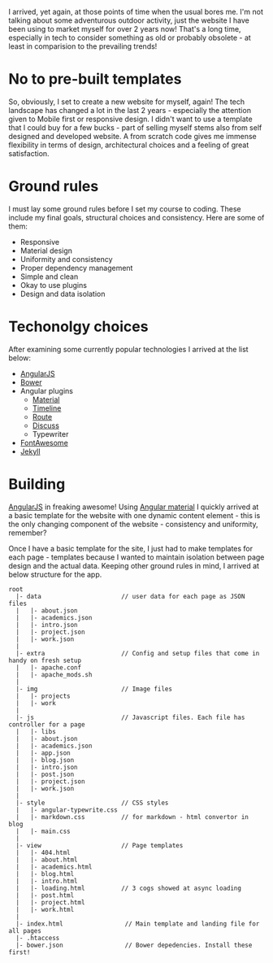 I arrived, yet again, at those points of time when the usual bores me. I'm not talking about some adventurous outdoor activity, just the website I have been using to market myself for over 2 years now! That's a long time, especially in tech to consider something as old or probably obsolete - at least in comparision to the prevailing trends!

# No to pre-built templates
So, obviously, I set to create a new website for myself, again! The tech landscape has changed a lot in the last 2 years - especially the attention given to Mobile first or responsive design. I didn't want to use a template that I could buy for a few bucks - part of selling myself stems also from self designed and developed website. A from scratch code gives me immense flexibility in terms of design, architectural choices and a feeling of great satisfaction.

# Ground rules
I must lay some ground rules before I set my course to coding. These include my final goals, structural choices and consistency. Here are some of them:
- Responsive
- Material design
- Uniformity and consistency
- Proper dependency management
- Simple and clean
- Okay to use plugins
- Design and data isolation

# Techonolgy choices
After examining some currently popular technologies I arrived at the list below:
- [AngularJS][angular]
- [Bower][bower]
- Angular plugins
  - [Material][ang-md]
  - [Timeline][ang-tl]
  - [Route][ang-route]
  - [Discuss][discuss]
  - Typewriter
- [FontAwesome][fa]
- [Jekyll][jekyll]

# Building 
[AngularJS][angular] in freaking awesome! Using [Angular material][ang-md] I quickly arrived at a basic template for the website with one dynamic content element - this is the only changing component of the website - consistency and uniformity, remember? 

Once I have a basic template for the site, I just had to make templates for each page - templates because I wanted to maintain isolation between page design and the actual data. Keeping other ground rules in mind, I arrived at below structure for the app.
```
root
  |- data                      // user data for each page as JSON files 
  |   |- about.json
  |   |- academics.json
  |   |- intro.json
  |   |- project.json
  |   |- work.json
  |
  |- extra                     // Config and setup files that come in handy on fresh setup
  |   |- apache.conf
  |   |- apache_mods.sh
  |
  |- img                       // Image files
  |   |- projects
  |   |- work
  |
  |- js                        // Javascript files. Each file has controller for a page 
  |   |- libs
  |   |- about.json
  |   |- academics.json
  |   |- app.json
  |   |- blog.json
  |   |- intro.json
  |   |- post.json
  |   |- project.json
  |   |- work.json 
  |
  |- style                     // CSS styles 
  |   |- angular-typewrite.css
  |   |- markdown.css          // for markdown - html convertor in blog
  |   |- main.css
  |
  |- view                      // Page templates
  |   |- 404.html
  |   |- about.html
  |   |- academics.html
  |   |- blog.html
  |   |- intro.html
  |   |- loading.html          // 3 cogs showed at async loading
  |   |- post.html
  |   |- project.html
  |   |- work.html 
  |
  |- index.html                 // Main template and landing file for all pages
  |- .htaccess
  |- bower.json                 // Bower depedencies. Install these first!
```

[angular]: https://angularjs.org/
[ang-md]: https://material.angularjs.org/
[bower]: http://bower.io/
[ang-tl]: https://github.com/rpocklin/angular-timeline
[ang-route]: https://docs.angularjs.org/api/ngRoute/service/$route
[discuss]: https://github.com/michaelbromley/angularUtils/tree/master/src/directives/disqus
[fa]: https://fortawesome.github.io/Font-Awesome/
[jekyll]: https://jekyllrb.com/
